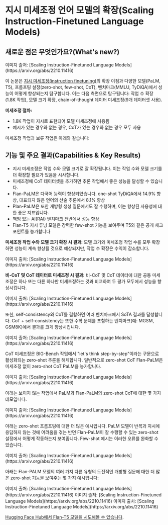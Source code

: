 # 지시 미세조정 언어 모델의 확장(Scaling Instruction-Finetuned Language Models)

## 새로운 점은 무엇인가요?(What's new?)

<Screenshot src={FLAN1} alt="FLAN1" />
이미지 출처: [Scaling Instruction-Finetuned Language Models](https://arxiv.org/abs/2210.11416)

이 논문은 [지시 미세조정(instruction finetuning)](https://arxiv.org/pdf/2109.01652.pdf)의 확장 이점과 다양한 모델(PaLM, T5), 프롬프팅 설정(zero-shot, few-shot, CoT), 벤치마크(MMLU, TyDiQA)에서 성능이 어떻게 향상되는지 탐구합니다. 이는 다음 측면으로 탐구됩니다: 작업 수 확장(1.8K 작업), 모델 크기 확장, chain-of-thought 데이터 미세조정(9개 데이터셋 사용).

**미세조정 절차:**
- 1.8K 작업이 지시로 표현되어 모델 미세조정에 사용됨
- 예시가 있는 경우와 없는 경우, CoT가 있는 경우와 없는 경우 모두 사용

미세조정 작업과 보류 작업은 아래와 같습니다:

<Screenshot src={FLAN11} alt="FLAN11" />

## 기능 및 주요 결과(Capabilities & Key Results)

- 지시 미세조정은 작업 수와 모델 크기로 잘 확장됩니다. 이는 작업 수와 모델 크기를 더 확장할 필요가 있음을 시사합니다.
- 미세조정에 CoT 데이터셋을 추가하면 추론 작업에서 좋은 성능을 달성할 수 있습니다.
- Flan-PaLM은 다국어 능력이 향상되었습니다. one-shot TyDiQA에서 14.9% 향상, 대표되지 않은 언어의 산술 추론에서 8.1% 향상
- Plan-PaLM은 또한 개방형 생성 질문에서도 잘 수행하며, 이는 향상된 사용성에 대한 좋은 지표입니다.
- 책임 있는 AI(RAI) 벤치마크 전반에서 성능 향상
- Flan-T5 지시 튜닝 모델은 강력한 few-shot 기능을 보여주며 T5와 같은 공개 체크포인트를 능가합니다

**미세조정 작업 수와 모델 크기 확장 시 결과:** 모델 크기와 미세조정 작업 수를 모두 확장하면 성능이 계속 향상될 것으로 예상되지만, 작업 수 확장은 수익이 감소합니다.

<Screenshot src={FLAN2} alt="FLAN2" />
이미지 출처: [Scaling Instruction-Finetuned Language Models](https://arxiv.org/abs/2210.11416)

**비-CoT 및 CoT 데이터로 미세조정 시 결과:** 비-CoT 및 CoT 데이터에 대한 공동 미세조정은 하나 또는 다른 하나만 미세조정하는 것과 비교하여 두 평가 모두에서 성능을 향상시킵니다.

<Screenshot src={FLAN3} alt="FLAN3" />
이미지 출처: [Scaling Instruction-Finetuned Language Models](https://arxiv.org/abs/2210.11416)

또한, self-consistency와 CoT를 결합하면 여러 벤치마크에서 SoTA 결과를 달성합니다. CoT + self-consistency는 또한 수학 문제를 포함하는 벤치마크(예: MGSM, GSM8K)에서 결과를 크게 향상시킵니다.

<Screenshot src={FLAN4} alt="FLAN4" />
이미지 출처: [Scaling Instruction-Finetuned Language Models](https://arxiv.org/abs/2210.11416)

CoT 미세조정은 BIG-Bench 작업에서 "let's think step-by-step"이라는 구문으로 활성화되는 zero-shot 추론을 해제합니다. 일반적으로 zero-shot CoT Flan-PaLM은 미세조정 없이 zero-shot CoT PaLM을 능가합니다.

<Screenshot src={FLAN6} alt="FLAN6" />
이미지 출처: [Scaling Instruction-Finetuned Language Models](https://arxiv.org/abs/2210.11416)

아래는 보이지 않는 작업에서 PaLM과 Flan-PaLM의 zero-shot CoT에 대한 몇 가지 데모입니다.

<Screenshot src={FLAN5} alt="FLAN5" />
이미지 출처: [Scaling Instruction-Finetuned Language Models](https://arxiv.org/abs/2210.11416)

아래는 zero-shot 프롬프팅에 대한 더 많은 예시입니다. PaLM 모델이 반복과 지시에 응답하지 않는 것에 어려움을 겪는 반면 Flan-PaLM이 잘 수행할 수 있는 zero-shot 설정에서 어떻게 작동하는지 보여줍니다. Few-shot 예시는 이러한 오류를 완화할 수 있습니다.

<Screenshot src={FLAN7} alt="FLAN7" />
이미지 출처: [Scaling Instruction-Finetuned Language Models](https://arxiv.org/abs/2210.11416)

아래는 Flan-PALM 모델의 여러 가지 다른 유형의 도전적인 개방형 질문에 대한 더 많은 zero-shot 기능을 보여주는 몇 가지 예시입니다:

<Screenshot src={FLAN8} alt="FLAN8" />
이미지 출처: [Scaling Instruction-Finetuned Language Models](https://arxiv.org/abs/2210.11416)

<Screenshot src={FLAN9} alt="FLAN9" />
이미지 출처: [Scaling Instruction-Finetuned Language Models](https://arxiv.org/abs/2210.11416)

<Screenshot src={FLAN10} alt="FLAN10" />
이미지 출처: [Scaling Instruction-Finetuned Language Models](https://arxiv.org/abs/2210.11416)

[Hugging Face Hub에서 Flan-T5 모델을 시도해볼 수 있습니다](https://huggingface.co/google/flan-t5-xxl).
